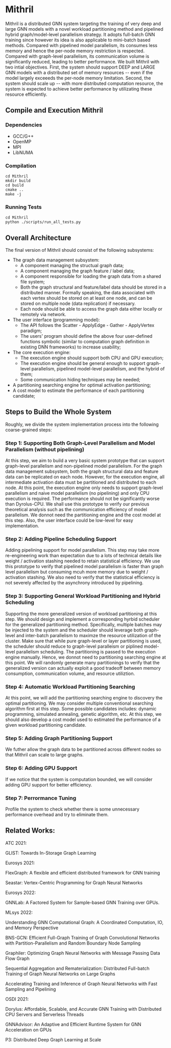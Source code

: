 # Mithril 

Mithril is a distributed GNN system targeting the training of very deep and large GNN models 
with a novel workload partitioning method and pipelined hybrid graph/model-level parallelism 
strategy. It adopts full-batch GNN training since however its idea is also applicable to 
mini-batch based methods. Compared with pipelined model parallelism, its consumes less memory
and hence the per-node memory restriction is respected. Compared with graph-level parallelism, 
its communication volume is significantly reduced, leading to better performance. We built 
Mithril with two intial objectives. First, the system should support DEEP and LARGE GNN models
with a distributed set of memory resources -- even if the model largely exceeeds the per-node
memory limitation. Second, the system should scale up -- with more distributed computation 
resource, the system is expected to achieve better performance by utilizating these resource
efficiently. 

## Compile and Execution Mithril

### Dependencies
- GCC/G++ 
- OpenMP
- MPI
- LibNUMA

### Compilation
```
cd Mithril
mkdir build
cd build
cmake ..
make -j 
```

### Running Tests
```
cd Mithril 
python ./scripts/run_all_tests.py
```

## Overall Architecture

The final version of Mithril should consist of the following subsystems:
- The graph data management subsystem:
    - A component managing the structual graph data;
    - A component managing the graph feature / label data;
    - A component responsible for loading the graph data from a shared file system;
    - Both the graph structural and feature/label data should be stored in a distributed manner.
      Formally speaking, the data associated with each vertex should be stored on at least one 
      node, and can be stored on multiple node (data replication) if necessary.
    - Each node should be able to access the graph data either locally or remotely via network. 
- The user interface (programming model): 
    - The API follows the Scatter - ApplyEdge - Gather - ApplyVertex paradigm;
    - The users' program should define the above four user-defined functions symbolic (similar to 
      computation graph definition in existing DNN frameworks) to increase usability;
- The core execution engine: 
    - The execution engine should support both CPU and GPU execution;
    - The execution engine should be general enough to support graph-level parallelism, pipelined 
      model-level parallelism, and the hybrid of them;
    - Some communication hiding techniques may be needed;
- A partitioning searching engine for optimal activation partitioning;
- A cost model to estimate the performance of each partitioning candidate;

## Steps to Build the Whole System

Roughly, we divide the system implementation process into the following coarse-grained steps: 

### Step 1: Supporting Both Graph-Level Parallelism and Model Parallelism (without pipelining)

At this step, we aim to build a very basic system prototype that can support graph-level parallelism
and non-pipelined model parallelism. For the graph data management subsystem, both the graph structural 
data and feature data can be replicated on each node. However, for the execution engine, all intermediate
activation data must be partitioned and distributed to each node. At this point, the execution engine 
only needs to support graph-level parallelism and naive model parallelism (no pipelining) and only CPU
execution is required. The performance should not be significantly worse than Dyrolus-CPU. We shall use 
this prototype to verify our previous theoretical analysis such as the communication efficiency of model
parallelism. We donnot need the partitioning engine and the cost model at this step. Also, the user 
interface could be low-level for easy implementation. 

### Step 2: Adding Pipeline Scheduling Support 

Adding pipelining support for model parallelism. This step may take more re-engineering work than expectation
due to a lots of technical details like weight / activation stashing needed to retain statistical efficiency.
We use this prototype to verify that pipelined model parallelism is faster than graph level parallelism but
consuming mcuh more memory due to weight / activation stashing. We also need to verify that the statistical
efficiency is not severely affected by the asynchrony introduced by pipelining.

### Step 3: Supporting General Workload Partitioning and Hybrid Scheduling

Supporting the more generalized version of workload partitioning at this step. We should design and implement
a corresponding hyrbid scheduler for the generalized partitioning method. Specifically, multiple batches may 
be injected to the system and the scheduler should leverage both graph-level and inter-batch parallelism to 
maximze the resource utilization of the cluster. Make sure that while pure graph-level or layer partitioning
is used, the scheduler should reduce to graph-level paralleism or piplined model-level parallelism scheduling. 
The partitioning is passed to the execution engine manually. Hence, we donnot need to partitioning searching 
engine at this point. We will randomly generate many partitionings to verify that the generalized version can 
actually exploit a good tradeoff between memory consumption, communication volume, and resource utiliztion.

### Step 4: Automatic Workload Partitioning Searching 

At this point, we will add the partitioning searching engine to discovery the optimal partitioning. We may 
consider multiple conventional searching algorithm first at this step. Some possible candidates includes: 
dynamic programming, simulated annealing, genetic algorithm, etc. At this step, we should also develop a cost
model used to estimated the performance of a given workload partitioning candidate. 

### Step 5: Adding Graph Partitioning Support

We futher allow the graph data to be partitioned across different nodes so that Mithril can scale to large 
graphs. 

### Step 6: Adding GPU Support

If we notice that the system is computation bounded, we will consider adding GPU support for better efficiency.

### Step 7: Perrormance Tuning

Profile the system to check whether there is some unnecessary performance overhead and try to eliminate them.

## Related Works:

ATC 2021:

GLIST: Towards In-Storage Graph Learning

Eurosys 2021:

FlexGraph: A flexible and efficient distributed framework for GNN training

Seastar: Vertex-Centric Programming for Graph Neural Networks

Eurosys 2022:

GNNLab: A Factored System for Sample-based GNN Training over GPUs.

MLsys 2022:

Understanding GNN Computational Graph: A Coordinated Computation, IO, and Memory Perspective

BNS-GCN: Efficient Full-Graph Training of Graph Convolutional Networks with Partition-Parallelism and Random Boundary Node Sampling

Graphiler: Optimizing Graph Neural Networks with Message Passing Data Flow Graph

Sequential Aggregation and Rematerialization: Distributed Full-batch Training of Graph Neural Networks on Large Graphs

Accelerating Training and Inference of Graph Neural Networks with Fast Sampling and Pipelining

OSDI 2021:

Dorylus: Affordable, Scalable, and Accurate GNN Training with Distributed CPU Servers and Serverless Threads

GNNAdvisor: An Adaptive and Efficient Runtime System for GNN Acceleration on GPUs

P3: Distributed Deep Graph Learning at Scale




